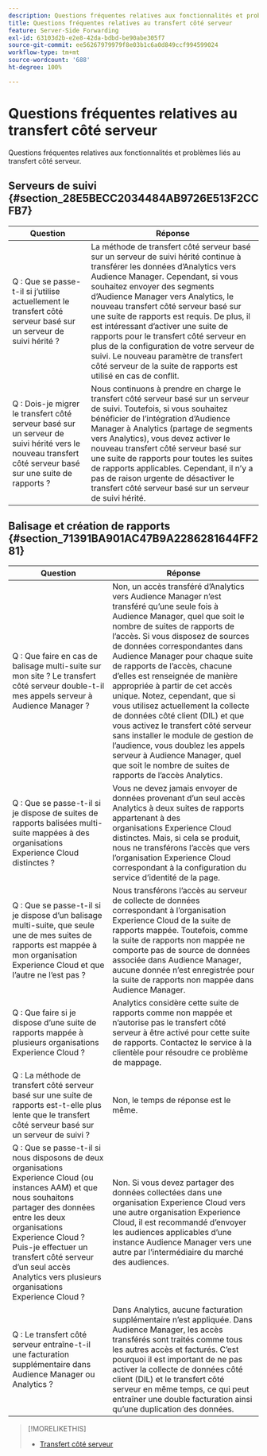 ```yaml
---
description: Questions fréquentes relatives aux fonctionnalités et problèmes liés au transfert côté serveur.
title: Questions fréquentes relatives au transfert côté serveur
feature: Server-Side Forwarding
exl-id: 63103d2b-e2e8-42da-bdbd-be90abe305f7
source-git-commit: ee56267979979f8e03b1c6a0d849ccf994599024
workflow-type: tm+mt
source-wordcount: '688'
ht-degree: 100%

---
```


# Questions fréquentes relatives au transfert côté serveur

Questions fréquentes relatives aux fonctionnalités et problèmes liés au transfert côté serveur.

## Serveurs de suivi {#section_28E5BECC2034484AB9726E513F2CCFB7}

| Question | Réponse |
|--- |--- |
| Q : Que se passe-t-il si j’utilise actuellement le transfert côté serveur basé sur un serveur de suivi hérité ? | La méthode de transfert côté serveur basé sur un serveur de suivi hérité continue à transférer les données d’Analytics vers Audience Manager. Cependant, si vous souhaitez envoyer des segments d’Audience Manager vers Analytics, le nouveau transfert côté serveur basé sur une suite de rapports est requis. De plus, il est intéressant d’activer une suite de rapports pour le transfert côté serveur en plus de la configuration de votre serveur de suivi. Le nouveau paramètre de transfert côté serveur de la suite de rapports est utilisé en cas de conflit. |
| Q : Dois-je migrer le transfert côté serveur basé sur un serveur de suivi hérité vers le nouveau transfert côté serveur basé sur une suite de rapports ? | Nous continuons à prendre en charge le transfert côté serveur basé sur un serveur de suivi. Toutefois, si vous souhaitez bénéficier de l’intégration d’Audience Manager à Analytics (partage de segments vers Analytics), vous devez activer le nouveau transfert côté serveur basé sur une suite de rapports pour toutes les suites de rapports applicables. Cependant, il n’y a pas de raison urgente de désactiver le transfert côté serveur basé sur un serveur de suivi hérité. |

## Balisage et création de rapports {#section_71391BA901AC47B9A2286281644FF281}

| Question | Réponse |
|--- |--- |
| Q : Que faire en cas de balisage multi-suite sur mon site ? Le transfert côté serveur double-t-il mes appels serveur à Audience Manager ? | Non, un accès transféré d’Analytics vers Audience Manager n’est transféré qu’une seule fois à Audience Manager, quel que soit le nombre de suites de rapports de l’accès. Si vous disposez de sources de données correspondantes dans Audience Manager pour chaque suite de rapports de l’accès, chacune d’elles est renseignée de manière appropriée à partir de cet accès unique.  Notez, cependant, que si vous utilisez actuellement la collecte de données côté client (DIL) et que vous activez le transfert côté serveur sans installer le module de gestion de l’audience, vous doublez les appels serveur à Audience Manager, quel que soit le nombre de suites de rapports de l’accès Analytics. |
| Q : Que se passe-t-il si je dispose de suites de rapports balisées multi-suite mappées à des organisations Experience Cloud distinctes ? | Vous ne devez jamais envoyer de données provenant d’un seul accès Analytics à deux suites de rapports appartenant à des organisations Experience Cloud distinctes. Mais, si cela se produit, nous ne transférons l’accès que vers l’organisation Experience Cloud correspondant à la configuration du service d’identité de la page. |
| Q : Que se passe-t-il si je dispose d’un balisage multi-suite, que seule une de mes suites de rapports est mappée à mon organisation Experience Cloud et que l’autre ne l’est pas ? | Nous transférons l’accès au serveur de collecte de données correspondant à l’organisation Experience Cloud de la suite de rapports mappée. Toutefois, comme la suite de rapports non mappée ne comporte pas de source de données associée dans Audience Manager, aucune donnée n’est enregistrée pour la suite de rapports non mappée dans Audience Manager. |
| Q : Que faire si je dispose d’une suite de rapports mappée à plusieurs organisations Experience Cloud ? | Analytics considère cette suite de rapports comme non mappée et n’autorise pas le transfert côté serveur à être activé pour cette suite de rapports. Contactez le service à la clientèle pour résoudre ce problème de mappage. |
| Q : La méthode de transfert côté serveur basé sur une suite de rapports est-t-elle plus lente que le transfert côté serveur basé sur un serveur de suivi ? | Non, le temps de réponse est le même. |
| Q : Que se passe-t-il si nous disposons de deux organisations Experience Cloud (ou instances AAM) et que nous souhaitons partager des données entre les deux organisations Experience Cloud ? Puis-je effectuer un transfert côté serveur d’un seul accès Analytics vers plusieurs organisations Experience Cloud ? | Non. Si vous devez partager des données collectées dans une organisation Experience Cloud vers une autre organisation Experience Cloud, il est recommandé d’envoyer les audiences applicables d’une instance Audience Manager vers une autre par l’intermédiaire du marché des audiences. |
| Q : Le transfert côté serveur entraîne-t-il une facturation supplémentaire dans Audience Manager ou Analytics ? | Dans Analytics, aucune facturation supplémentaire n’est appliquée. Dans Audience Manager, les accès transférés sont traités comme tous les autres accès et facturés.  C’est pourquoi il est important de ne pas activer la collecte de données côté client (DIL) et le transfert côté serveur en même temps, ce qui peut entraîner une double facturation ainsi qu’une duplication des données. |

>[!MORELIKETHIS]
>
>* [Transfert côté serveur](/help/admin/admin/c-server-side-forwarding/ssf.md)

